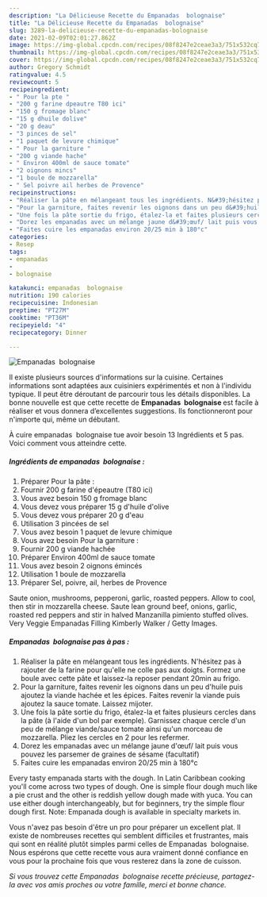 ```yaml
---
description: "La Délicieuse Recette du Empanadas  bolognaise"
title: "La Délicieuse Recette du Empanadas  bolognaise"
slug: 3289-la-delicieuse-recette-du-empanadas-bolognaise
date: 2021-02-09T02:01:27.862Z
image: https://img-global.cpcdn.com/recipes/08f8247e2ceae3a3/751x532cq70/empanadas-bolognaise-photo-principale-de-la-recette.jpg
thumbnail: https://img-global.cpcdn.com/recipes/08f8247e2ceae3a3/751x532cq70/empanadas-bolognaise-photo-principale-de-la-recette.jpg
cover: https://img-global.cpcdn.com/recipes/08f8247e2ceae3a3/751x532cq70/empanadas-bolognaise-photo-principale-de-la-recette.jpg
author: Gregory Schmidt
ratingvalue: 4.5
reviewcount: 5
recipeingredient:
- " Pour la pte "
- "200 g farine dpeautre T80 ici"
- "150 g fromage blanc"
- "15 g dhuile dolive"
- "20 g deau"
- "3 pinces de sel"
- "1 paquet de levure chimique"
- " Pour la garniture "
- "200 g viande hache"
- " Environ 400ml de sauce tomate"
- "2 oignons mincs"
- "1 boule de mozzarella"
- " Sel poivre ail herbes de Provence"
recipeinstructions:
- "Réaliser la pâte en mélangeant tous les ingrédients. N&#39;hésitez pas à rajouter de la farine pour qu&#39;elle ne colle pas aux doigts. Formez une boule avec cette pâte et laissez-la reposer pendant 20min au frigo."
- "Pour la garniture, faites revenir les oignons dans un peu d&#39;huile puis ajoutez la viande hachée et les épices. Faites revenir la viande puis ajoutez la sauce tomate. Laissez mijoter."
- "Une fois la pâte sortie du frigo, étalez-la et faites plusieurs cercles dans la pâte (à l&#39;aide d&#39;un bol par exemple). Garnissez chaque cercle d&#39;un peu de mélange viande/sauce tomate ainsi qu&#39;un morceau de mozzarella. Pliez les cercles en 2 pour les refermer."
- "Dorez les empanadas avec un mélange jaune d&#39;œuf/ lait puis vous pouvez les parsemer de graines de sésame (facultatif)"
- "Faites cuire les empanadas environ 20/25 min à 180°c"
categories:
- Resep
tags:
- empanadas
- 
- bolognaise

katakunci: empanadas  bolognaise 
nutrition: 190 calories
recipecuisine: Indonesian
preptime: "PT27M"
cooktime: "PT36M"
recipeyield: "4"
recipecategory: Dinner

---
```



![Empanadas  bolognaise](https://img-global.cpcdn.com/recipes/08f8247e2ceae3a3/751x532cq70/empanadas-bolognaise-photo-principale-de-la-recette.jpg)

Il existe plusieurs sources d'informations sur la cuisine. Certaines informations sont adaptées aux cuisiniers expérimentés et non à l'individu typique. Il peut être déroutant de parcourir tous les détails disponibles. La bonne nouvelle est que cette recette de <strong> Empanadas  bolognaise </strong> est facile à réaliser et vous donnera d’excellentes suggestions. Ils fonctionneront pour n'importe qui, même un débutant.

<!--inarticleads1-->

À cuire empanadas  bolognaise tue avoir besoin 13 Ingrédients et 5 pas. Voici comment vous atteindre cette.

##### Ingrédients de empanadas  bolognaise :

1. Préparer  Pour la pâte :
1. Fournir 200 g farine d&#39;épeautre (T80 ici)
1. Vous avez besoin 150 g fromage blanc
1. Vous devez vous préparer 15 g d&#39;huile d&#39;olive
1. Vous devez vous préparer 20 g d&#39;eau
1. Utilisation 3 pincées de sel
1. Vous avez besoin 1 paquet de levure chimique
1. Vous avez besoin  Pour la garniture :
1. Fournir 200 g viande hachée
1. Préparer  Environ 400ml de sauce tomate
1. Vous avez besoin 2 oignons émincés
1. Utilisation 1 boule de mozzarella
1. Préparer  Sel, poivre, ail, herbes de Provence


Saute onion, mushrooms, pepperoni, garlic, roasted peppers. Allow to cool, then stir in mozzarella cheese. Saute lean ground beef, onions, garlic, roasted red peppers and stir in halved Manzanilla pimiento stuffed olives. Very Veggie Empanadas Filling Kimberly Walker / Getty Images. 

<!--inarticleads2-->

##### Empanadas  bolognaise pas à pas :

1. Réaliser la pâte en mélangeant tous les ingrédients. N&#39;hésitez pas à rajouter de la farine pour qu&#39;elle ne colle pas aux doigts. Formez une boule avec cette pâte et laissez-la reposer pendant 20min au frigo.
1. Pour la garniture, faites revenir les oignons dans un peu d&#39;huile puis ajoutez la viande hachée et les épices. Faites revenir la viande puis ajoutez la sauce tomate. Laissez mijoter.
1. Une fois la pâte sortie du frigo, étalez-la et faites plusieurs cercles dans la pâte (à l&#39;aide d&#39;un bol par exemple). Garnissez chaque cercle d&#39;un peu de mélange viande/sauce tomate ainsi qu&#39;un morceau de mozzarella. Pliez les cercles en 2 pour les refermer.
1. Dorez les empanadas avec un mélange jaune d&#39;œuf/ lait puis vous pouvez les parsemer de graines de sésame (facultatif)
1. Faites cuire les empanadas environ 20/25 min à 180°c


Every tasty empanada starts with the dough. In Latin Caribbean cooking you&#39;ll come across two types of dough. One is simple flour dough much like a pie crust and the other is reddish yellow dough made with yuca. You can use either dough interchangeably, but for beginners, try the simple flour dough first. Note: Empanada dough is available in specialty markets in. 

<!--inarticleads1-->

<p>
Vous n'avez pas besoin d'être un pro pour préparer un excellent plat. Il existe de nombreuses recettes qui semblent difficiles et frustrantes, mais qui sont en réalité plutôt simples parmi celles de Empanadas  bolognaise. Nous espérons que cette recette vous aura vraiment donné confiance en vous pour la prochaine fois que vous resterez dans la zone de cuisson.
</p>

<p>
<i>Si vous trouvez cette Empanadas  bolognaise recette précieuse, partagez-la avec vos amis proches ou votre famille, merci et bonne chance.</i>
</p>
